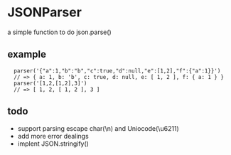 # JSONParser
a simple function to do json.parse()

## example  
```
  parser('{"a":1,"b":"b","c":true,"d":null,"e":[1,2],"f":{"a":1}}')
  // => { a: 1, b: 'b', c: true, d: null, e: [ 1, 2 ], f: { a: 1 } }
  parser('[1,2,[1,2],3]')
  // => [ 1, 2, [ 1, 2 ], 3 ]
```

## todo
  - support parsing escape char(\n) and Uniocode(\u6211) 
  - add more error dealings
  - implent JSON.stringify()
  
